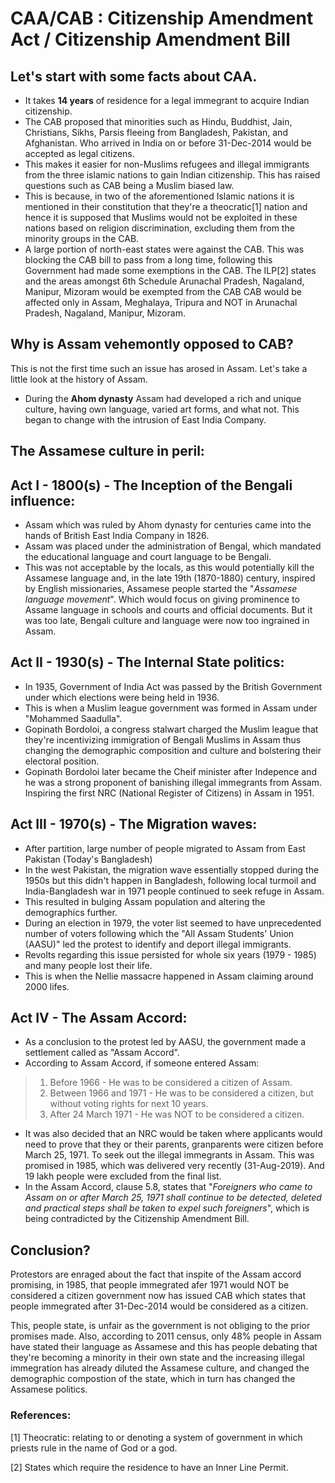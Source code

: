 # CAA/CAB : Citizenship Amendment Act / Citizenship Amendment Bill

## Let's start with some facts about CAA.

* It takes **14 years** of residence for a legal immegrant to acquire Indian citizenship.
* The CAB proposed that minorities such as Hindu, Buddhist, Jain, Christians, Sikhs, Parsis fleeing from Bangladesh, Pakistan, and Afghanistan. Who arrived in India on or before 31-Dec-2014 would be accepted as legal citizens.
* This makes it easier for non-Muslims refugees and illegal immigrants from the three islamic nations to gain Indian citizenship. This has raised questions such as CAB being a Muslim biased law.
* This is because, in two of the aforementioned Islamic nations it is mentioned in their constitution that they're a theocratic[1] nation and hence it is supposed that Muslims would not be exploited in these nations based on religion discrimination, excluding them from the minority groups in the CAB.
* A large portion of north-east states were against the CAB. This was blocking the CAB bill to pass from a long time, following this Government had made some exemptions in the CAB. The ILP[2] states and the areas amongst 6th Schedule Arunachal Pradesh, Nagaland, Manipur, Mizoram would be exempted from the CAB
CAB would be affected only in Assam, Meghalaya, Tripura and NOT in Arunachal Pradesh, Nagaland, Manipur, Mizoram.

## Why is Assam vehemontly opposed to CAB?

This is not the first time such an issue has arosed in Assam. Let's take a little look at the history of Assam. 

* During the **Ahom dynasty** Assam had developed a rich and unique culture, having own language, varied art forms, and what not. This began to change with the intrusion of East India Company.

## The Assamese culture in peril:

## Act I - 1800(s) - The Inception of the Bengali influence: 

* Assam which was ruled by Ahom dynasty for centuries came into the hands of British East India Company in 1826.
* Assam was placed under the administration of Bengal, which mandated the educational language and court language to be Bengali.
* This was not acceptable by the locals, as this would potentially kill the Assamese language and, in the late 19th (1870-1880) century, inspired by English missionaries, Assamese people started the "*Assamese language movement*". Which would focus on giving prominence to Assame language in schools and courts and official documents. But it was too late, Bengali culture and language were now too ingrained in Assam.

## Act II - 1930(s) - The Internal State politics:

* In 1935, Government of India Act was passed by the British Government under which elections were being held in 1936.
* This is when a Muslim league government was formed in Assam under "Mohammed Saadulla".
* Gopinath Bordoloi, a congress stalwart charged the Muslim league that they're incentivizing immigration of Bengali Muslims in Assam thus changing the demographic composition and culture and bolstering their electoral position.
* Gopinath Bordoloi later became the Cheif minister after Indepence and he was a strong proponent of banishing illegal immegrants from Assam. Inspiring the first NRC (National Register of Citizens) in Assam in 1951.

## Act III - 1970(s) - The Migration waves:

* After partition, large number of people migrated to Assam from East Pakistan (Today's Bangladesh)
* In the west Pakistan, the migration wave essentially stopped during the 1950s but this didn't happen in Bangladesh, following local turmoil and India-Bangladesh war in 1971 people continued to seek refuge in Assam.
* This resulted in bulging Assam population and altering the demographics further. 
* During an election in 1979, the voter list seemed to have unprecedented number of voters following which the "All Assam Students' Union (AASU)" led the protest to identify and deport illegal immigrants. 
* Revolts regarding this issue persisted for whole six years (1979 - 1985) and many people lost their life.
* This is when the Nellie massacre happened in Assam claiming around 2000 lifes.

## Act IV - The Assam Accord:

* As a conclusion to the protest led by AASU, the government made a settlement called as "Assam Accord".
* According to Assam Accord, if someone entered Assam:
> 1. Before 1966 - He was to be considered a citizen of Assam.
> 2. Between 1966 and 1971 - He was to be considered a citizen, but without voting rights for next 10 years.
> 3. After 24 March 1971 - He was NOT to be considered a citizen.
* It was also decided that an NRC would be taken where applicants would need to prove that they or their parents, granparents were citizen before March 25, 1971. To seek out the illegal immegrants in Assam. This was promised in 1985, which was delivered very recently (31-Aug-2019). And 19 lakh people were excluded from the final list.
* In the Assam Accord, clause 5.8, states that "_Foreigners who came to Assam on or after March 25, 1971 shall continue to be detected, deleted and practical steps shall be taken to expel such foreigners_", which is being contradicted by the Citizenship Amendment Bill.

## Conclusion?

Protestors are enraged about the fact that inspite of the Assam accord promising, in 1985, that people immegrated afer 1971 would NOT be considered a citizen government now has issued CAB which states that people immegrated after 31-Dec-2014 would be considered as a citizen. 

This, people state, is unfair as the government is not obliging to the prior promises made. Also, according to 2011 census, only 48% people in Assam have stated their language as Assamese and this has people debating that they're becoming a minority in their own state and the increasing illegal immegration has already diluted the Assamese culture, and changed the demographic compostion of the state, which in turn has changed the Assamese politics.

### References:

[1] Theocratic: relating to or denoting a system of government in which priests rule in the name of God or a god.

[2] States which require the residence to have an Inner Line Permit.
